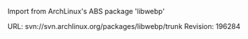 Import from ArchLinux's ABS package 'libwebp'

URL: svn://svn.archlinux.org/packages/libwebp/trunk
Revision: 196284
